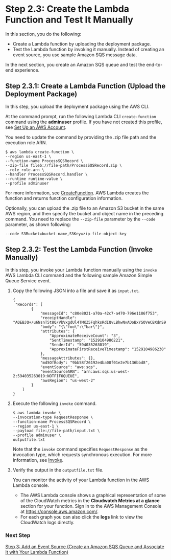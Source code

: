 # Step 2\.3: Create the Lambda Function and Test It Manually<a name="with-sqs-create-function"></a>

In this section, you do the following:
+ Create a Lambda function by uploading the deployment package\. 
+ Test the Lambda function by invoking it manually\. Instead of creating an event source, you use sample Amazon SQS message data\. 

In the next section, you create an Amazon SQS queue and test the end\-to\-end experience\.

## Step 2\.3\.1: Create a Lambda Function \(Upload the Deployment Package\)<a name="walkthrough-sqs-events-adminuser-create-test-function-upload-zip-test-upload"></a>

In this step, you upload the deployment package using the AWS CLI\.

At the command prompt, run the following Lambda CLI `create-function` command using the **adminuser** profile\. If you have not created this profile, see [Set Up an AWS Account](setup.md)\. 

You need to update the command by providing the \.zip file path and the execution role ARN\. 

```
$ aws lambda create-function \
--region us-east-1 \
--function-name ProcessSQSRecord \
--zip-file fileb://file-path/ProcessSQSRecord.zip \
--role role-arn \
--handler ProcessSQSRecord.handler \
--runtime runtime-value \
--profile adminuser
```

For more information, see [CreateFunction](API_CreateFunction.md)\. AWS Lambda creates the function and returns function configuration information\. 

Optionally, you can upload the \.zip file to an Amazon S3 bucket in the same AWS region, and then specify the bucket and object name in the preceding command\. You need to replace the `--zip-file` parameter by the `--code` parameter, as shown following:

```
--code S3Bucket=bucket-name,S3Key=zip-file-object-key
```

## Step 2\.3\.2: Test the Lambda Function \(Invoke Manually\)<a name="with-sqs-invoke-manually"></a>

In this step, you invoke your Lambda function manually using the `invoke` AWS Lambda CLI command and the following sample Amazon Simple Queue Service event\.

1. Copy the following JSON into a file and save it as `input.txt`\. 

   ```
   {
   	"Records": [
           {
               "messageId": "c80e8021-a70a-42c7-a470-796e1186f753",
               "receiptHandle": "AQEBJQ+/u6NsnT5t8Q/VbVxgdUl4TMKZ5FqhksRdIQvLBhwNvADoBxYSOVeCBXdnS9P+erlTtwEALHsnBXynkfPLH3BOUqmgzP25U8kl8eHzq6RAlzrSOfTO8ox9dcp6GLmW33YjO3zkq5VRYyQlJgLCiAZUpY2D4UQcE5D1Vm8RoKfbE+xtVaOctYeINjaQJ1u3mWx9T7tork3uAlOe1uyFjCWU5aPX/1OHhWCGi2EPPZj6vchNqDOJC/Y2k1gkivqCjz1CZl6FlZ7UVPOx3AMoszPuOYZ+Nuqpx2uCE2MHTtMHD8PVjlsWirt56oUr6JPp9aRGo6bitPIOmi4dX0FmuMKD6u/JnuZCp+AXtJVTmSHS8IXt/twsKU7A+fiMK01NtD5msNgVPoe9JbFtlGwvTQ==",
               "body": "{\"foo\":\"bar\"}",
               "attributes": {
                   "ApproximateReceiveCount": "3",
                   "SentTimestamp": "1529104986221",
                   "SenderId": "594035263019",
                   "ApproximateFirstReceiveTimestamp": "1529104986230"
               },
               "messageAttributes": {},
               "md5OfBody": "9bb58f26192e4ba00f01e2e7b136bbd8",
               "eventSource": "aws:sqs",
               "eventSourceARN": "arn:aws:sqs:us-west-2:594035263019:NOTFIFOQUEUE",
               "awsRegion": "us-west-2"
           }
       ]
   }
   ```

1. Execute the following `invoke` command\. 

   ```
   $ aws lambda invoke \
   --invocation-type RequestResponse \
   --function-name ProcessSQSRecord \
   --region us-east-1 \
   --payload file://file-path/input.txt \
   --profile adminuser \
   outputfile.txt
   ```

   Note that the `invoke` command specifies `RequestResponse` as the invocation type, which requests synchronous execution\. For more information, see [Invoke](API_Invoke.md)\. 

1. Verify the output in the `outputfile.txt` file\.

   You can monitor the activity of your Lambda function in the AWS Lambda console\. 
   + The AWS Lambda console shows a graphical representation of some of the CloudWatch metrics in the **Cloudwatch Metrics at a glance** section for your function\. Sign in to the AWS Management Console at [https://console\.aws\.amazon\.com/](https://console.aws.amazon.com/)\.
   +  For each graph you can also click the **logs** link to view the CloudWatch logs directly\.

### Next Step<a name="with-sqs-manual-invoke-next-step"></a>

[Step 3: Add an Event Source \(Create an Amazon SQS Queue and Associate It with Your Lambda Function\)](with-sqs-configure-sqs.md)